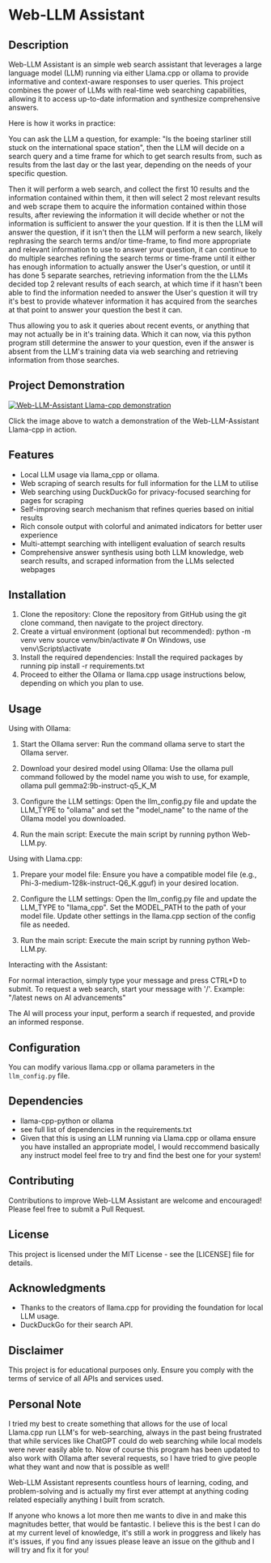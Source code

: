 # Web-LLM Assistant

## Description
Web-LLM Assistant is an simple web search assistant that leverages a large language model (LLM) running via either Llama.cpp or ollama to provide informative and context-aware responses to user queries. This project combines the power of LLMs with real-time web searching capabilities, allowing it to access up-to-date information and synthesize comprehensive answers.

Here is how it works in practice:

You can ask the LLM a question, for example: "Is the boeing starliner still stuck on the international space station", then the LLM will decide on a search query and a time frame for which to get search results from, such as results from the last day or the last year, depending on the needs of your specific question.

Then it will perform a web search, and collect the first 10 results and the information contained within them, it then will select 2 most relevant results and web scrape them to acquire the information contained within those results, after reviewing the information it will decide whether or not the information is sufficient to answer the your question. If it is then the LLM will answer the question, if it isn't then the LLM will perform a new search, likely rephrasing the search terms and/or time-frame, to find more appropriate and relevant information to use to answer your question, it can continue to do multiple searches refining the search terms or time-frame until it either has enough information to actually answer the User's question, or until it has done 5 separate searches, retrieving information from the the LLMs decided top 2 relevant results of each search, at which time if it hasn't been able to find the information needed to answer the User's question it will try it's best to provide whatever information it has acquired from the searches at that point to answer your question the best it can.

Thus allowing you to ask it queries about recent events, or anything that may not actually be in it's training data. Which it can now, via this python program still determine the answer to your question, even if the answer is absent from the LLM's training data via web searching and retrieving information from those searches.

## Project Demonstration

[![Web-LLM-Assistant Llama-cpp demonstration](https://img.youtube.com/vi/ZXbMCet5kjo/0.jpg)](https://youtu.be/ZXbMCet5kjo "Web-LLM-Assistant Llama-cpp demonstration")

Click the image above to watch a demonstration of the Web-LLM-Assistant Llama-cpp in action.

## Features
- Local LLM usage via llama_cpp or ollama.
- Web scraping of search results for full information for the LLM to utilise
- Web searching using DuckDuckGo for privacy-focused searching for pages for scraping
- Self-improving search mechanism that refines queries based on initial results
- Rich console output with colorful and animated indicators for better user experience
- Multi-attempt searching with intelligent evaluation of search results
- Comprehensive answer synthesis using both LLM knowledge, web search results, and scraped information from the LLMs selected webpages

## Installation

1. Clone the repository:
Clone the repository from GitHub using the git clone command, then navigate to the project directory.
2. Create a virtual environment (optional but recommended):
python -m venv venv
source venv/bin/activate  # On Windows, use venv\Scripts\activate
3. Install the required dependencies:
Install the required packages by running pip install -r requirements.txt
4. Proceed to either the Ollama or llama.cpp usage instructions below, depending on which you plan to use.

## Usage

Using with Ollama:

1. Start the Ollama server:
Run the command ollama serve to start the Ollama server.

2. Download your desired model using Ollama:
Use the ollama pull command followed by the model name you wish to use, for example, ollama pull gemma2:9b-instruct-q5_K_M

3. Configure the LLM settings:
Open the llm_config.py file and update the LLM_TYPE to "ollama" and set the "model_name" to the name of the Ollama model you downloaded.

4. Run the main script:
Execute the main script by running python Web-LLM.py.


Using with Llama.cpp:

1. Prepare your model file:
Ensure you have a compatible model file (e.g., Phi-3-medium-128k-instruct-Q6_K.gguf) in your desired location.

2. Configure the LLM settings:
Open the llm_config.py file and update the LLM_TYPE to "llama_cpp". Set the MODEL_PATH to the path of your model file. Update other settings in the llama.cpp section of the config file as needed.

3. Run the main script:
Execute the main script by running python Web-LLM.py.


Interacting with the Assistant:

For normal interaction, simply type your message and press CTRL+D to submit.
To request a web search, start your message with '/'.
Example: "/latest news on AI advancements"

The AI will process your input, perform a search if requested, and provide an informed response.

## Configuration

You can modify various llama.cpp or ollama parameters in the `llm_config.py` file.

## Dependencies

- llama-cpp-python or ollama
- see full list of dependencies in the requirements.txt
- Given that this is using an LLM running via Llama.cpp or ollama ensure you have installed an appropriate model, I would reccommend basically any instruct model feel free to try and find the best one for your system!

## Contributing

Contributions to improve Web-LLM Assistant are welcome and encouraged! Please feel free to submit a Pull Request.

## License

This project is licensed under the MIT License - see the [LICENSE] file for details.

## Acknowledgments

- Thanks to the creators of llama.cpp for providing the foundation for local LLM usage.
- DuckDuckGo for their search API.

## Disclaimer

This project is for educational purposes only. Ensure you comply with the terms of service of all APIs and services used.

## Personal Note

I tried my best to create something that allows for the use of local Llama.cpp run LLM's for web-searching, always in the past being frustrated that while services like ChatGPT could do web searching while local models were never easily able to. Now of course this program has been updated to also work with Ollama after several requests, so I have tried to give people what they want and now that is possible as well!

Web-LLM Assistant represents countless hours of learning, coding, and problem-solving and is actually my first ever attempt at anything coding related especially anything I built from scratch.

If anyone who knows a lot more then me wants to dive in and make this magnitudes better, that would be fantastic. I believe this is the best I can do at my current level of knowledge, it's still a work in proggress and likely has it's issues, if you find any issues please leave an issue on the github and I will try and fix it for you!

